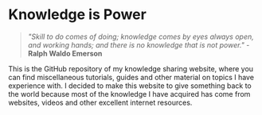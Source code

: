 # Knowledge is Power

> *"Skill to do comes of doing; knowledge comes by eyes always open, and working hands; and there is no knowledge that is not power."* - **Ralph Waldo Emerson**

This is the GitHub repository of my knowledge sharing website, where you can find miscellaneous tutorials, guides and other material on topics I have experience with. I decided to make this website to give something back to the world because most of the knowledge I have acquired has come from websites, videos and other excellent internet resources.